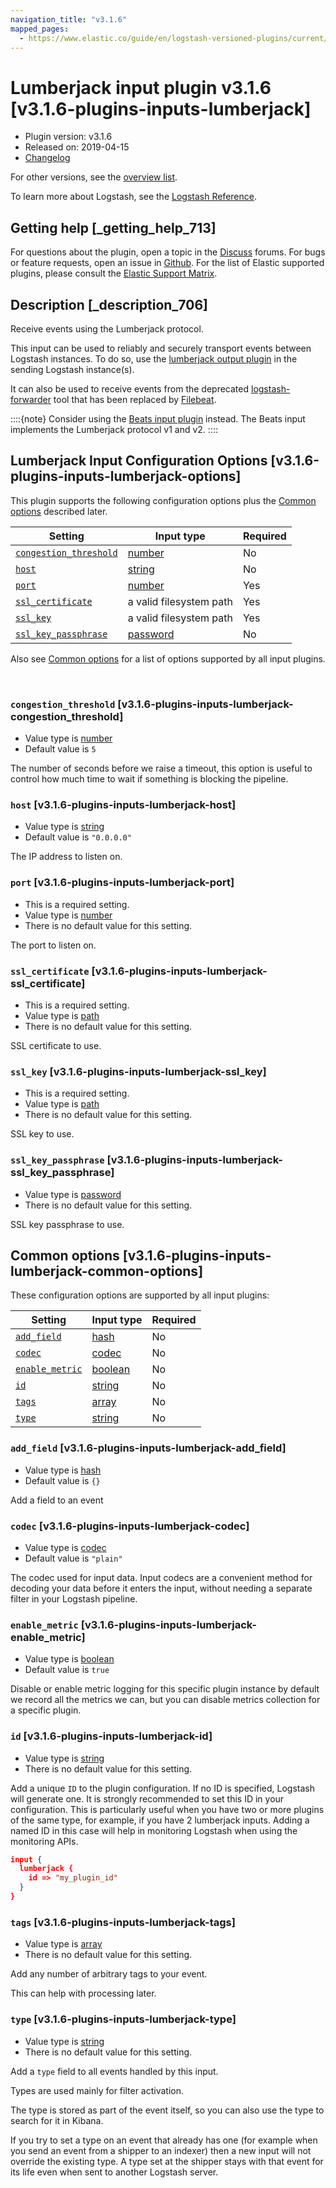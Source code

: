 ```yaml
---
navigation_title: "v3.1.6"
mapped_pages:
  - https://www.elastic.co/guide/en/logstash-versioned-plugins/current/v3.1.6-plugins-inputs-lumberjack.html
---
```


# Lumberjack input plugin v3.1.6 [v3.1.6-plugins-inputs-lumberjack]


* Plugin version: v3.1.6
* Released on: 2019-04-15
* [Changelog](https://github.com/logstash-plugins/logstash-input-lumberjack/blob/v3.1.6/CHANGELOG.md)

For other versions, see the [overview list](input-lumberjack-index.md).

To learn more about Logstash, see the [Logstash Reference](logstash://reference/index.md).

## Getting help [_getting_help_713]

For questions about the plugin, open a topic in the [Discuss](http://discuss.elastic.co) forums. For bugs or feature requests, open an issue in [Github](https://github.com/logstash-plugins/logstash-input-lumberjack). For the list of Elastic supported plugins, please consult the [Elastic Support Matrix](https://www.elastic.co/support/matrix#matrix_logstash_plugins).


## Description [_description_706]

Receive events using the Lumberjack protocol.

This input can be used to reliably and securely transport events between Logstash instances. To do so, use the [lumberjack output plugin](logstash://reference/plugins-outputs-lumberjack.md) in the sending Logstash instance(s).

It can also be used to receive events from the deprecated [logstash-forwarder](https://github.com/elastic/logstash-forwarder) tool that has been replaced by [Filebeat](https://github.com/elastic/beats/tree/master/filebeat).

::::{note}
Consider using the [Beats input plugin](lsr/plugins-inputs-beats.md) instead. The Beats input implements the Lumberjack protocol v1 and v2.
::::



## Lumberjack Input Configuration Options [v3.1.6-plugins-inputs-lumberjack-options]

This plugin supports the following configuration options plus the [Common options](v3-1-6-plugins-inputs-lumberjack.md#v3.1.6-plugins-inputs-lumberjack-common-options) described later.

| Setting | Input type | Required |
| --- | --- | --- |
| [`congestion_threshold`](v3-1-6-plugins-inputs-lumberjack.md#v3.1.6-plugins-inputs-lumberjack-congestion_threshold) | [number](logstash://reference/configuration-file-structure.md#number) | No |
| [`host`](v3-1-6-plugins-inputs-lumberjack.md#v3.1.6-plugins-inputs-lumberjack-host) | [string](logstash://reference/configuration-file-structure.md#string) | No |
| [`port`](v3-1-6-plugins-inputs-lumberjack.md#v3.1.6-plugins-inputs-lumberjack-port) | [number](logstash://reference/configuration-file-structure.md#number) | Yes |
| [`ssl_certificate`](v3-1-6-plugins-inputs-lumberjack.md#v3.1.6-plugins-inputs-lumberjack-ssl_certificate) | a valid filesystem path | Yes |
| [`ssl_key`](v3-1-6-plugins-inputs-lumberjack.md#v3.1.6-plugins-inputs-lumberjack-ssl_key) | a valid filesystem path | Yes |
| [`ssl_key_passphrase`](v3-1-6-plugins-inputs-lumberjack.md#v3.1.6-plugins-inputs-lumberjack-ssl_key_passphrase) | [password](logstash://reference/configuration-file-structure.md#password) | No |

Also see [Common options](v3-1-6-plugins-inputs-lumberjack.md#v3.1.6-plugins-inputs-lumberjack-common-options) for a list of options supported by all input plugins.

 

### `congestion_threshold` [v3.1.6-plugins-inputs-lumberjack-congestion_threshold]

* Value type is [number](logstash://reference/configuration-file-structure.md#number)
* Default value is `5`

The number of seconds before we raise a timeout, this option is useful to control how much time to wait if something is blocking the pipeline.


### `host` [v3.1.6-plugins-inputs-lumberjack-host]

* Value type is [string](logstash://reference/configuration-file-structure.md#string)
* Default value is `"0.0.0.0"`

The IP address to listen on.


### `port` [v3.1.6-plugins-inputs-lumberjack-port]

* This is a required setting.
* Value type is [number](logstash://reference/configuration-file-structure.md#number)
* There is no default value for this setting.

The port to listen on.


### `ssl_certificate` [v3.1.6-plugins-inputs-lumberjack-ssl_certificate]

* This is a required setting.
* Value type is [path](logstash://reference/configuration-file-structure.md#path)
* There is no default value for this setting.

SSL certificate to use.


### `ssl_key` [v3.1.6-plugins-inputs-lumberjack-ssl_key]

* This is a required setting.
* Value type is [path](logstash://reference/configuration-file-structure.md#path)
* There is no default value for this setting.

SSL key to use.


### `ssl_key_passphrase` [v3.1.6-plugins-inputs-lumberjack-ssl_key_passphrase]

* Value type is [password](logstash://reference/configuration-file-structure.md#password)
* There is no default value for this setting.

SSL key passphrase to use.



## Common options [v3.1.6-plugins-inputs-lumberjack-common-options]

These configuration options are supported by all input plugins:

| Setting | Input type | Required |
| --- | --- | --- |
| [`add_field`](v3-1-6-plugins-inputs-lumberjack.md#v3.1.6-plugins-inputs-lumberjack-add_field) | [hash](logstash://reference/configuration-file-structure.md#hash) | No |
| [`codec`](v3-1-6-plugins-inputs-lumberjack.md#v3.1.6-plugins-inputs-lumberjack-codec) | [codec](logstash://reference/configuration-file-structure.md#codec) | No |
| [`enable_metric`](v3-1-6-plugins-inputs-lumberjack.md#v3.1.6-plugins-inputs-lumberjack-enable_metric) | [boolean](logstash://reference/configuration-file-structure.md#boolean) | No |
| [`id`](v3-1-6-plugins-inputs-lumberjack.md#v3.1.6-plugins-inputs-lumberjack-id) | [string](logstash://reference/configuration-file-structure.md#string) | No |
| [`tags`](v3-1-6-plugins-inputs-lumberjack.md#v3.1.6-plugins-inputs-lumberjack-tags) | [array](logstash://reference/configuration-file-structure.md#array) | No |
| [`type`](v3-1-6-plugins-inputs-lumberjack.md#v3.1.6-plugins-inputs-lumberjack-type) | [string](logstash://reference/configuration-file-structure.md#string) | No |

### `add_field` [v3.1.6-plugins-inputs-lumberjack-add_field]

* Value type is [hash](logstash://reference/configuration-file-structure.md#hash)
* Default value is `{}`

Add a field to an event


### `codec` [v3.1.6-plugins-inputs-lumberjack-codec]

* Value type is [codec](logstash://reference/configuration-file-structure.md#codec)
* Default value is `"plain"`

The codec used for input data. Input codecs are a convenient method for decoding your data before it enters the input, without needing a separate filter in your Logstash pipeline.


### `enable_metric` [v3.1.6-plugins-inputs-lumberjack-enable_metric]

* Value type is [boolean](logstash://reference/configuration-file-structure.md#boolean)
* Default value is `true`

Disable or enable metric logging for this specific plugin instance by default we record all the metrics we can, but you can disable metrics collection for a specific plugin.


### `id` [v3.1.6-plugins-inputs-lumberjack-id]

* Value type is [string](logstash://reference/configuration-file-structure.md#string)
* There is no default value for this setting.

Add a unique `ID` to the plugin configuration. If no ID is specified, Logstash will generate one. It is strongly recommended to set this ID in your configuration. This is particularly useful when you have two or more plugins of the same type, for example, if you have 2 lumberjack inputs. Adding a named ID in this case will help in monitoring Logstash when using the monitoring APIs.

```json
input {
  lumberjack {
    id => "my_plugin_id"
  }
}
```


### `tags` [v3.1.6-plugins-inputs-lumberjack-tags]

* Value type is [array](logstash://reference/configuration-file-structure.md#array)
* There is no default value for this setting.

Add any number of arbitrary tags to your event.

This can help with processing later.


### `type` [v3.1.6-plugins-inputs-lumberjack-type]

* Value type is [string](logstash://reference/configuration-file-structure.md#string)
* There is no default value for this setting.

Add a `type` field to all events handled by this input.

Types are used mainly for filter activation.

The type is stored as part of the event itself, so you can also use the type to search for it in Kibana.

If you try to set a type on an event that already has one (for example when you send an event from a shipper to an indexer) then a new input will not override the existing type. A type set at the shipper stays with that event for its life even when sent to another Logstash server.



